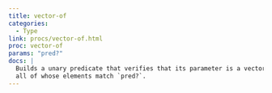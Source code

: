 ```yaml
---
title: vector-of
categories: 
  - Type
link: procs/vector-of.html
proc: vector-of
params: "pred?"
docs: |
  Builds a unary predicate that verifies that its parameter is a vector,
  all of whose elements match `pred?`.
---
```

